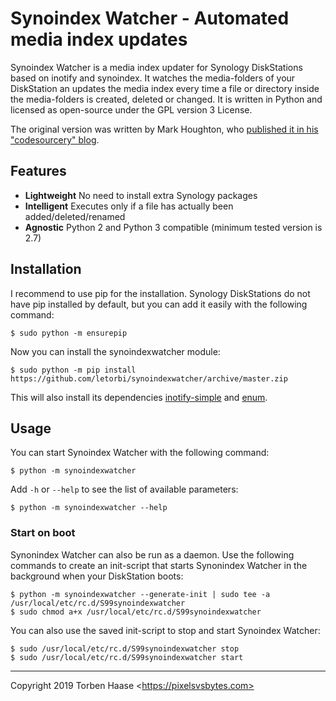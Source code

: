 # Synoindex Watcher - Automated media index updates

Synoindex Watcher is a media index updater for Synology DiskStations based on inotify and synoindex. It watches the
media-folders of your DiskStation an updates the media index every time a file or directory inside the media-folders is
created, deleted or changed. It is written in Python and licensed as open-source under the GPL version 3 License.

The original version was written by Mark Houghton, who [published it in his "codesourcery"
blog](https://codesourcery.wordpress.com/2012/11/29/more-on-the-synology-nas-automatically-indexing-new-files/).

## Features

* **Lightweight** No need to install extra Synology packages
* **Intelligent** Executes only if a file has actually been added/deleted/renamed
* **Agnostic** Python 2 and Python 3 compatible (minimum tested version is 2.7)

## Installation

I recommend to use pip for the installation. Synology DiskStations do not have pip installed by default, but you can add
it easily with the following command:

```
$ sudo python -m ensurepip
```

Now you can install the synoindexwatcher module:

```
$ sudo python -m pip install https://github.com/letorbi/synoindexwatcher/archive/master.zip
```

This will also install its dependencies [inotify-simple](https://pypi.org/project/inotify_simple/) and
[enum](https://pypi.org/project/enum/).

## Usage

You can start Synoindex Watcher with the following command:

```
$ python -m synoindexwatcher
```

Add `-h` or `--help` to see the list of available parameters:

```
$ python -m synoindexwatcher --help
```

### Start on boot

Synonindex Watcher can also be run as a daemon. Use the following commands to create an init-script that starts
Synonindex Watcher in the background when your DiskStation boots:

```
$ python -m synoindexwatcher --generate-init | sudo tee -a /usr/local/etc/rc.d/S99synoindexwatcher
$ sudo chmod a+x /usr/local/etc/rc.d/S99synoindexwatcher
```

You can also use the saved init-script to stop and start Synoindex Watcher:

```
$ sudo /usr/local/etc/rc.d/S99synoindexwatcher stop
$ sudo /usr/local/etc/rc.d/S99synoindexwatcher start
```

----

Copyright 2019 Torben Haase \<https://pixelsvsbytes.com>
